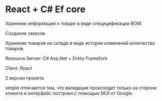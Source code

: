 # React + C# Ef core
Хранение информации о товаре в виде специцификации BOM.

Создание заказов.

Хранение товаров на складе в виде истории изменений количества товаров.




Resource Server: C# Asp.Net + Entity Framefork

Client: React



2 версии проекта

simple отличается тем, что валидация происходит только на стороне клиента и интерфейс построен с помощью MUI от Google.



